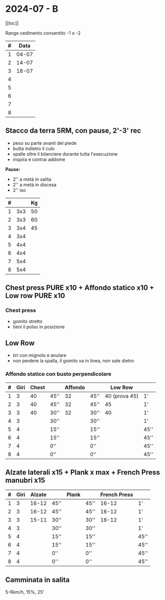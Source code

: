 # 2024-07 - B

[[toc]]

Range cedimento consentito -1 o -2

| #   | Data  |
| --- | ----- |
| 1   | 04-07 |
| 2   | 14-07 |
| 3   | 18-07 |
| 4   |       |
| 5   |       |
| 6   |       |
| 7   |       |
| 8   |       |

## Stacco da terra 5RM, **con pause**, 2'-3' rec

- peso su parte avanti del piede
- butta indietro il culo
- spalle oltre il bilanciere durante tutta l'esecuzione
- inspira e contrai addome

**Pause:**

- 2'' a metà in salita
- 2'' a metà in discesa
- 2'' iso

| #   |     | Kg  |
| --- | --- | --- |
| 1   | 3x3 | 50  |
| 2   | 3x3 | 60  |
| 3   | 3x4 | 45  |
| 4   | 3x4 |     |
| 5   | 4x4 |     |
| 6   | 4x4 |     |
| 7   | 5x4 |     |
| 8   | 5x4 |     |

## Chest press PURE x10  + Affondo statico x10 + Low row PURE x10

### Chest press

- gomito stretto
- tieni il polso in posizione

## Low Row

- tiri con mignolo e anulare
- non perdere la spalla, il gomito va in linea, non sale dietro

### Affondo statico con busto perpendicolare

| #   | Giri | Chest |      | Affondo |      | Low Row       |      |
| --- | ---- | ----- | ---- | ------- | ---- | ------------- | ---- |
| 1   | 3    | 40    | 45'' | 32      | 45'' | 40 (prova 45) | 1'   |
| 2   | 3    | 40    | 45'' | 32      | 45'' | 45            | 1'   |
| 3   | 3    | 40    | 30'' | 32      | 30'' | 40            | 1'   |
| 4   | 3    |       | 30'' |         | 30'' |               | 1'   |
| 5   | 4    |       | 15'' |         | 15'' |               | 45'' |
| 6   | 4    |       | 15'' |         | 15'' |               | 45'' |
| 7   | 4    |       | 0''  |         | 0''  |               | 45'' |
| 8   | 4    |       | 0''  |         | 0''  |               | 45'' |

## Alzate laterali x15  + Plank x max + French Press manubri x15

| #   | Giri | Alzate |      | Plank |      | French Press |      |
| --- | ---- | ------ | ---- | ----- | ---- | ------------ | ---- |
| 1   | 3    | 16-12  | 45'' |       | 45'' | 16-12        | 1'   |
| 2   | 3    | 16-12  | 45'' |       | 45'' | 16-12        | 1'   |
| 3   | 3    | 15-11  | 30'' |       | 30'' | 16-12        | 1'   |
| 4   | 3    |        | 30'' |       | 30'' |              | 1'   |
| 5   | 4    |        | 15'' |       | 15'' |              | 45'' |
| 6   | 4    |        | 15'' |       | 15'' |              | 45'' |
| 7   | 4    |        | 0''  |       | 0''  |              | 45'' |
| 8   | 4    |        | 0''  |       | 0''  |              | 45'' |

## Camminata in salita

5-6km/h, 15%, 25'
